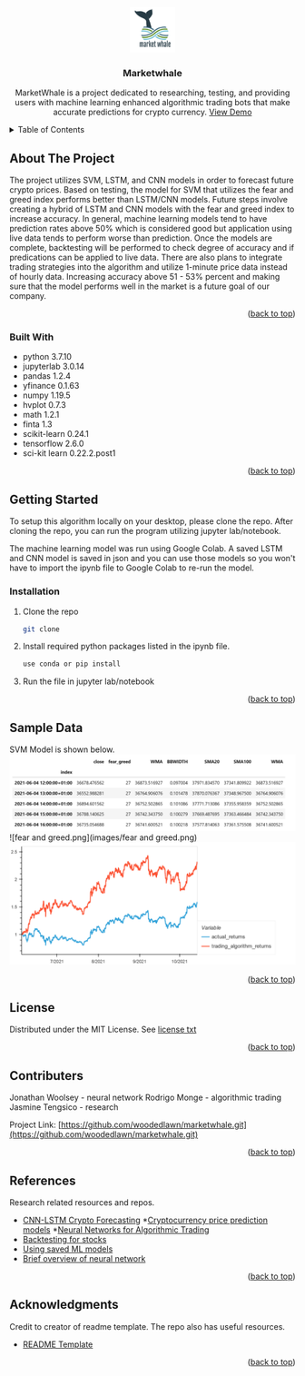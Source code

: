 <div id="top"></div>


<!-- PROJECT LOGO -->
<br />
<div align="center">
  <a href="https://github.com/github_username/repo_name">
    <img src="images/marketwhale.png" alt="Logo" width="80" height="80">
  </a>


<h3 align="center">Marketwhale</h3>

  <p align="center">
MarketWhale is a project dedicated to researching, testing, and providing users with machine learning enhanced algorithmic trading bots that make accurate predictions for crypto currency.
    <a href="https://github.com/woodedlawn/marketwhale.git">View Demo</a>
  </p>
</div>

<!-- TABLE OF CONTENTS -->
<details>
  <summary>Table of Contents</summary>
  <ol>
    <li>
      <a href="#about-the-project">About The Project</a>
      <ul>
        <li><a href="#built-with">Built With</a></li>
      </ul>
    </li>
    <li>
      <a href="#getting-started">Getting Started</a>
      <ul>
        <li><a href="#installation">Installation</a></li>
      </ul>
    </li>
    <li><a href="#Sample Data">Sample Data</a></li>
    <li><a href="#license">License</a></li>
    <li><a href="#contact">Contributing</a></li>
    <li><a href="#references">References</a></li>
    <li><a href="#acknowledgments">Acknowledgments</a></li>
  </ol>
</details>

<!-- ABOUT THE PROJECT -->
## About The Project
The project utilizes SVM, LSTM, and CNN models in order to forecast future crypto prices. Based on testing, the model for SVM that utilizes the fear and greed index performs better than LSTM/CNN models. Future steps involve creating a hybrid of LSTM and CNN models with the fear and greed index to increase accuracy. In general, machine learning models tend to have prediction rates above 50% which is considered good but application using live data tends to perform worse than prediction. Once the models are complete, backtesting will be performed to check degree of accuracy and if predications can be applied to live data. There are also plans to integrate trading strategies into the algorithm and utilize 1-minute price data instead of hourly data. Increasing accuracy above 51 - 53% percent and making sure that the model performs well in the market is a future goal of our company.

<p align="right">(<a href="#top">back to top</a>)</p>

### Built With

* python 3.7.10
* jupyterlab 3.0.14
* pandas 1.2.4
* yfinance 0.1.63
* numpy 1.19.5
* hvplot 0.7.3
* math 1.2.1
* finta 1.3
* scikit-learn 0.24.1
* tensorflow 2.6.0
* sci-kit learn 0.22.2.post1

<p align="right">(<a href="#top">back to top</a>)</p>

<!-- GETTING STARTED -->
## Getting Started

To setup this algorithm locally on your desktop, please clone the repo.
After cloning the repo, you can run the program utilizing jupyter lab/notebook.

The machine learning model was run using Google Colab. 
A saved LSTM and CNN model is saved in json and you can use those models so you won't have to import the ipynb file to Google Colab to re-run the model. 

### Installation

1. Clone the repo
   ```sh
   git clone 
   ```
2. Install required python packages listed in the ipynb file. 
   ```sh
   use conda or pip install
   ```
3. Run the file in jupyter lab/notebook

<p align="right">(<a href="#top">back to top</a>)</p>

<!-- Sample Data -->
## Sample Data
SVM Model is shown below. 
![svm_fear.greed.png](images/svm_fear.greed.png)
![fear and greed.png](images/fear and greed.png)  
![svm_plot.png](images/svm_plot.png)

<p align="right">(<a href="#top">back to top</a>)</p>

<!-- LICENSE -->
## License

Distributed under the MIT License.
See [license txt](https://github.com/git/git-scm.com/blob/main/MIT-LICENSE.txt)

<p align="right">(<a href="#top">back to top</a>)</p>

<!-- CONTRIBUTERS -->
## Contributers

Jonathan Woolsey - neural network
Rodrigo Monge - algorithmic trading
Jasmine Tengsico - research 

Project Link: [https://github.com/woodedlawn/marketwhale.git](https://github.com/woodedlawn/marketwhale.git)
<p align="right">(<a href="#top">back to top</a>)</p>

<!-- References -->
## References
Research related resources and repos. 
* [CNN-LSTM Crypto Forecasting](https://machinelearningmastery.com/backtest-machine-learning-models-time-series-forecasting/)
*[Cryptocurrency price prediction models](https://academic.microsoft.com/paper/3125634108/citedby/search?q=Anticipating%20cryptocurrency%20prices%20using%20machine%20learning&qe=RId%253D3125634108&f=&orderBy=0)
*[Neural Networks for Algorithmic Trading](https://alexrachnog.medium.com/neural-networks-for-algorithmic-trading-backtesting-in-pandas-4940fec2175e)
* [Backtesting for stocks](https://machinelearningmastery.com/backtest-machine-learning-models-time-series-forecasting/)
* [Using saved ML models](https://towardsdatascience.com/saving-and-loading-keras-model-42195b92f57a)
* [Brief overview of neural network](https://github.com/VivekPa/IntroNeuralNetworks?ref=pythonrepo.com)
<p align="right">(<a href="#top">back to top</a>)</p>


<!-- ACKNOWLEDGMENTS -->
## Acknowledgments
Credit to creator of readme template. The repo also has useful resources. 
* [README Template](https://github.com/othneildrew/Best-README-Template.git)

<p align="right">(<a href="#top">back to top</a>)</p>
